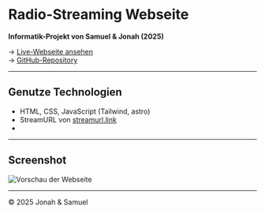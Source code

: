 # Radio-Streaming Webseite  
**Informatik-Projekt von Samuel & Jonah (2025)**  

→ [Live-Webseite ansehen](#)  
→ [GitHub-Repository](https://github.com/k5wdk)  

---

## Genutze Technologien  
- HTML, CSS, JavaScript (Tailwind, astro)
- StreamURL von [streamurl.link](https://streamurl.link)
- 
---

## Screenshot  
![Vorschau der Webseite](https://media.discordapp.net/attachments/1192604350158217236/1387782578169446472/image.png?ex=685e98be&is=685d473e&hm=715b5d03eaac92b92ae667c70f55c7bb9c055a36189dafdc9b2ec0107156d5ff&=&format=webp&quality=lossless&width=605&height=290)  

---

© 2025 Jonah & Samuel  